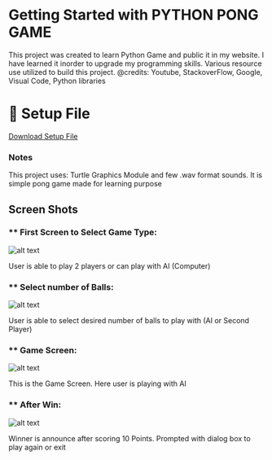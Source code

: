 # Getting Started with PYTHON PONG GAME

This project was created to learn Python Game and public it in my website. I have learned it inorder to upgrade my programming skills. Various resource use utilized to build this project. @credits: Youtube, StackoverFlow, Google, Visual Code, Python libraries

# 🔗 Setup File 
<a href ="https://nayanbastola.com/wp-content/uploads/2023/05/pingpong_setup.zip" target="_blank">Download Setup File </a>


### Notes

This project uses: Turtle Graphics Module and few .wav format sounds.
It is simple pong game made for learning purpose

## Screen Shots

### ** First Screen to Select Game Type:

![alt text](https://nayanbastola.com/wp-content/uploads/2022/12/1.png)

User is able to play 2 players or can play with AI (Computer)

### ** Select number of Balls:

![alt text](https://nayanbastola.com/wp-content/uploads/2022/12/2.png)

User is able to select desired number of balls to play with (AI or Second Player)

### ** Game Screen:

![alt text](https://nayanbastola.com/wp-content/uploads/2022/12/3.png)

This is the Game Screen. Here user is playing with AI

### ** After Win:

![alt text](https://nayanbastola.com/wp-content/uploads/2022/12/4.png)

Winner is announce after scoring 10 Points. Prompted with dialog box to play again or exit
